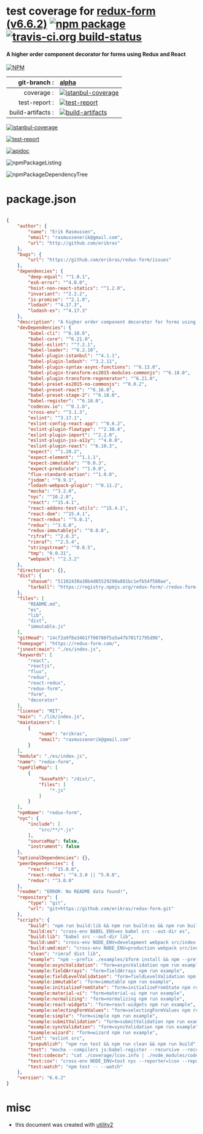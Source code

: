# test coverage for  [redux-form (v6.6.2)](https://redux-form.com/)  [![npm package](https://img.shields.io/npm/v/npmtest-redux-form.svg?style=flat-square)](https://www.npmjs.org/package/npmtest-redux-form) [![travis-ci.org build-status](https://api.travis-ci.org/npmtest/node-npmtest-redux-form.svg)](https://travis-ci.org/npmtest/node-npmtest-redux-form)
#### A higher order component decorator for forms using Redux and React

[![NPM](https://nodei.co/npm/redux-form.png?downloads=true)](https://www.npmjs.com/package/redux-form)

| git-branch : | [alpha](https://github.com/npmtest/node-npmtest-redux-form/tree/alpha)|
|--:|:--|
| coverage : | [![istanbul-coverage](https://npmtest.github.io/node-npmtest-redux-form/build/coverage.badge.svg)](https://npmtest.github.io/node-npmtest-redux-form/build/coverage.html/index.html)|
| test-report : | [![test-report](https://npmtest.github.io/node-npmtest-redux-form/build/test-report.badge.svg)](https://npmtest.github.io/node-npmtest-redux-form/build/test-report.html)|
| build-artifacts : | [![build-artifacts](https://npmtest.github.io/node-npmtest-redux-form/glyphicons_144_folder_open.png)](https://github.com/npmtest/node-npmtest-redux-form/tree/gh-pages/build)|

[![istanbul-coverage](https://npmtest.github.io/node-npmtest-redux-form/build/screenCapture.buildCustomOrg.browser.coverage.html.png)](https://npmtest.github.io/node-npmtest-redux-form/build/coverage.html/index.html)

[![test-report](https://npmtest.github.io/node-npmtest-redux-form/build/screenCapture.buildCustomOrg.browser.%252Fhome%252Ftravis%252Fbuild%252Fnpmtest%252Fnode-npmtest-redux-form%252Ftmp%252Fbuild%252Ftest-report.html.png)](https://npmtest.github.io/node-npmtest-redux-form/build/test-report.html)

[![apidoc](https://npmdoc.github.io/node-npmdoc-redux-form/build/screenCapture.buildApidoc.browser.%252Fhome%252Ftravis%252Fbuild%252Fnpmdoc%252Fnode-npmdoc-redux-form%252Ftmp%252Fbuild%252Fapidoc.html.png)](https://npmdoc.github.io/node-npmdoc-redux-form/build/apidoc.html)

![npmPackageListing](https://npmtest.github.io/node-npmtest-redux-form/build/screenCapture.npmPackageListing.svg)

![npmPackageDependencyTree](https://npmtest.github.io/node-npmtest-redux-form/build/screenCapture.npmPackageDependencyTree.svg)



# package.json

```json

{
    "author": {
        "name": "Erik Rasmussen",
        "email": "rasmussenerik@gmail.com",
        "url": "http://github.com/erikras"
    },
    "bugs": {
        "url": "https://github.com/erikras/redux-form/issues"
    },
    "dependencies": {
        "deep-equal": "^1.0.1",
        "es6-error": "^4.0.0",
        "hoist-non-react-statics": "^1.2.0",
        "invariant": "^2.2.2",
        "is-promise": "^2.1.0",
        "lodash": "^4.17.3",
        "lodash-es": "^4.17.3"
    },
    "description": "A higher order component decorator for forms using Redux and React",
    "devDependencies": {
        "babel-cli": "^6.18.0",
        "babel-core": "^6.21.0",
        "babel-eslint": "^7.2.1",
        "babel-loader": "^6.2.10",
        "babel-plugin-istanbul": "^4.1.1",
        "babel-plugin-lodash": "^3.2.11",
        "babel-plugin-syntax-async-functions": "^6.13.0",
        "babel-plugin-transform-es2015-modules-commonjs": "^6.18.0",
        "babel-plugin-transform-regenerator": "^6.21.0",
        "babel-preset-es2015-no-commonjs": "^0.0.2",
        "babel-preset-react": "^6.16.0",
        "babel-preset-stage-2": "^6.18.0",
        "babel-register": "^6.18.0",
        "codecov.io": "^0.1.6",
        "cross-env": "^3.1.3",
        "eslint": "^3.17.1",
        "eslint-config-react-app": "^0.6.2",
        "eslint-plugin-flowtype": "^2.30.4",
        "eslint-plugin-import": "^2.2.0",
        "eslint-plugin-jsx-a11y": "^4.0.0",
        "eslint-plugin-react": "^6.10.3",
        "expect": "^1.20.2",
        "expect-element": "^1.1.1",
        "expect-immutable": "^0.0.3",
        "expect-predicate": "^1.0.0",
        "flux-standard-action": "^1.0.0",
        "jsdom": "^9.9.1",
        "lodash-webpack-plugin": "^0.11.2",
        "mocha": "^3.2.0",
        "nyc": "^10.2.0",
        "react": "^15.4.1",
        "react-addons-test-utils": "^15.4.1",
        "react-dom": "^15.4.1",
        "react-redux": "^5.0.1",
        "redux": "^3.6.0",
        "redux-immutablejs": "^0.0.8",
        "rifraf": "^2.0.3",
        "rimraf": "^2.5.4",
        "stringstream": "^0.0.5",
        "tmp": "0.0.31",
        "webpack": "^2.3.2"
    },
    "directories": {},
    "dist": {
        "shasum": "51102430a38b4d85529290a881bc1efb54f580ae",
        "tarball": "https://registry.npmjs.org/redux-form/-/redux-form-6.6.2.tgz"
    },
    "files": [
        "README.md",
        "es",
        "lib",
        "dist",
        "immutable.js"
    ],
    "gitHead": "14cf2a9f8a3461ff00780f5a5a47b701f1795d96",
    "homepage": "https://redux-form.com/",
    "jsnext:main": "./es/index.js",
    "keywords": [
        "react",
        "reactjs",
        "flux",
        "redux",
        "react-redux",
        "redux-form",
        "form",
        "decorator"
    ],
    "license": "MIT",
    "main": "./lib/index.js",
    "maintainers": [
        {
            "name": "erikras",
            "email": "rasmussenerik@gmail.com"
        }
    ],
    "module": "./es/index.js",
    "name": "redux-form",
    "npmFileMap": [
        {
            "basePath": "/dist/",
            "files": [
                "*.js"
            ]
        }
    ],
    "npmName": "redux-form",
    "nyc": {
        "include": [
            "src/**/*.js"
        ],
        "sourceMap": false,
        "instrument": false
    },
    "optionalDependencies": {},
    "peerDependencies": {
        "react": "^15.0.0",
        "react-redux": "^4.3.0 || ^5.0.0",
        "redux": "^3.0.0"
    },
    "readme": "ERROR: No README data found!",
    "repository": {
        "type": "git",
        "url": "git+https://github.com/erikras/redux-form.git"
    },
    "scripts": {
        "build": "npm run build:lib && npm run build:es && npm run build:umd && npm run build:umd:min",
        "build:es": "cross-env BABEL_ENV=es babel src --out-dir es",
        "build:lib": "babel src --out-dir lib",
        "build:umd": "cross-env NODE_ENV=development webpack src/index.js dist/redux-form.js",
        "build:umd:min": "cross-env NODE_ENV=production webpack src/index.js dist/redux-form.min.js",
        "clean": "rimraf dist lib",
        "example": "npm --prefix ./examples/$form install && npm --prefix ./examples/$form start",
        "example:asyncValidation": "form=asyncValidation npm run example",
        "example:fieldArrays": "form=fieldArrays npm run example",
        "example:fieldLevelValidation": "form=fieldLevelValidation npm run example",
        "example:immutable": "form=immutable npm run example",
        "example:initializeFromState": "form=initializeFromState npm run example",
        "example:material-ui": "form=material-ui npm run example",
        "example:normalizing": "form=normalizing npm run example",
        "example:react-widgets": "form=react-widgets npm run example",
        "example:selectingFormValues": "form=selectingFormValues npm run example",
        "example:simple": "form=simple npm run example",
        "example:submitValidation": "form=submitValidation npm run example",
        "example:syncValidation": "form=syncValidation npm run example",
        "example:wizard": "form=wizard npm run example",
        "lint": "eslint src",
        "prepublish": "npm run test && npm run clean && npm run build",
        "test": "mocha --compilers js:babel-register --recursive --recursive \"src/**/__tests__/*\" --require src/__tests__/setup.js",
        "test:codecov": "cat ./coverage/lcov.info | ./node_modules/codecov.io/bin/codecov.io.js",
        "test:cov": "cross-env NODE_ENV=test nyc --reporter=lcov --reporter=text npm test",
        "test:watch": "npm test -- --watch"
    },
    "version": "6.6.2"
}
```



# misc
- this document was created with [utility2](https://github.com/kaizhu256/node-utility2)
